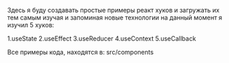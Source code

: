 Здесь я буду создавать простые примеры реакт хуков и загружать их тем самым изучая и запоминая новые технологии
на данный момент я изучил 5 хуков:

1.useState
2.useEffect
3.useReducer
4.useContext
5.useCallback

Все примеры кода, находятся в: src/components
